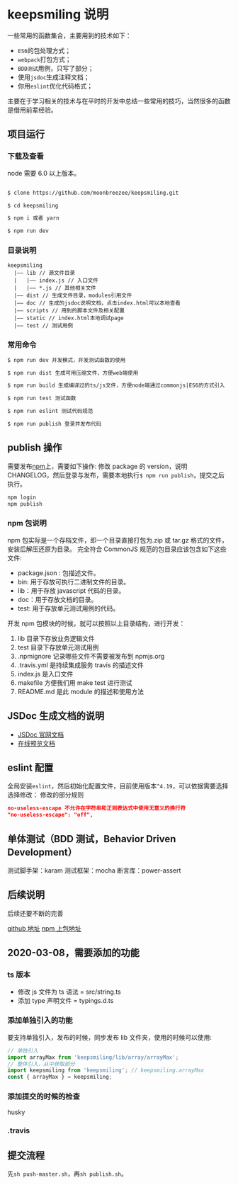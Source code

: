 # keepsmiling 说明

一些常用的函数集合，主要用到的技术如下：

- `ES6`的包处理方式；
- `webpack`打包方式；
- `BDD测试`用例，只写了部分；
- 使用`jsdoc`生成注释文档；
- 你用`eslint`优化代码格式；

主要在于学习相关的技术与在平时的开发中总结一些常用的技巧，当然很多的函数是借用前辈经验。

## 项目运行

### 下载及查看

node 需要 6.0 以上版本。

```bash

$ clone https://github.com/moonbreezee/keepsmiling.git

$ cd keepsmiling

$ npm i 或者 yarn

$ npm run dev
```

### 目录说明

```text
keepsmiling
  |—— lib // 源文件目录
  |   |—— index.js // 入口文件
  |   |—— *.js // 其他相关文件
  |—— dist // 生成文件目录，modules引用文件
  |—— doc // 生成的jsdoc说明文档，点击index.html可以本地查看
  |—— scripts // 用到的脚本文件及相关配置
  |—— static // index.html本地调试page
  |—— test // 测试用例
```

### 常用命令

```bash
$ npm run dev 开发模式，开发测试函数的使用

$ npm run dist 生成可用压缩文件，方便web端使用

$ npm run build 生成编译过的ts/js文件，方便node端通过commonjs|ES6的方式引入

$ npm run test 测试函数

$ npm run eslint 测试代码规范

$ npm run publish 登录并发布代码

```

## publish 操作

需要发布[npm](https://www.npmjs.com)上，需要如下操作:
修改 package 的 version，说明 CHANGELOG，然后登录与发布，需要本地执行`$ npm run publish`，提交之后执行。

```bash
npm login
npm publish
```

### npm 包说明

npm 包实际是一个存档文件，即一个目录直接打包为.zip 或 tar.gz 格式的文件，安装后解压还原为目录。
完全符合 CommonJS 规范的包目录应该包含如下这些文件:

- package.json : 包描述文件。
- bin: 用于存放可执行二进制文件的目录。
- lib：用于存放 javascript 代码的目录。
- doc：用于存放文档的目录。
- test: 用于存放单元测试用例的代码。

开发 npm 包模块的时候，就可以按照以上目录结构，进行开发：

1. lib 目录下存放业务逻辑文件
2. test 目录下存放单元测试用例
3. .npmignore 记录哪些文件不需要被发布到 npmjs.org
4. .travis.yml 是持续集成服务 travis 的描述文件
5. index.js 是入口文件
6. makefile 方便我们用 make test 进行测试
7. README.md 是此 module 的描述和使用方法

## JSDoc 生成文档的说明

- [JSDoc 官网文档](https://www.css88.com/doc/jsdoc/index.html)
- [在线预览文档](http://htmlpreview.github.io/?https://github.com/moonbreezee/keepsmiling/blob/master/doc/index.html)

## eslint 配置

全局安装`eslint`，然后初始化配置文件，目前使用版本`^4.19`，可以依据需要选择选择修改：
修改的部分规则

```json
no-useless-escape 不允许在字符串和正则表达式中使用无意义的换行符
"no-useless-escape": "off",
```

## 单体测试（BDD 测试，Behavior Driven Development）

测试脚手架：karam
测试框架：mocha
断言库：power-assert

## 后续说明

后续还要不断的完善

[github 地址](https://github.com/moonbreezee/keepsmiling.git)
[npm 上包地址](https://www.npmjs.com/package/keepsmiling)

## 2020-03-08，需要添加的功能

### ts 版本

- 修改 js 文件为 ts 语法 = src/string.ts
- 添加 type 声明文件 = typings.d.ts

### 添加单独引入的功能

要支持单独引入，发布的时候，同步发布 lib 文件夹，使用的时候可以使用:

```js
// 单独引入
import arrayMax from 'keepsmiling/lib/array/arrayMax';
// 整体引入，从中获取部分
import keepsmiling from 'keepsmiling'; // keepsmiling.arrayMax
const { arrayMax } = keepsmiling;
```

### 添加提交的时候的检查

husky

### .travis

## 提交流程

先`sh push-master.sh`，再`sh publish.sh`。
